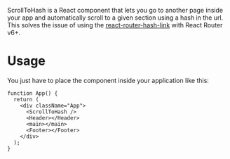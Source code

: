 ScrollToHash is a React component that lets you go to another page inside your app and automatically scroll to a given section using a hash in the url. This solves the issue of using the [react-router-hash-link](https://www.npmjs.com/package/react-router-hash-link) with React Router v6+.


# Usage

You just have to place the component inside your application like this:

```
function App() {
  return (
    <div className="App">
      <ScrollToHash />
      <Header></Header>
      <main></main>
      <Footer></Footer>
    </div>
  );
}
```

